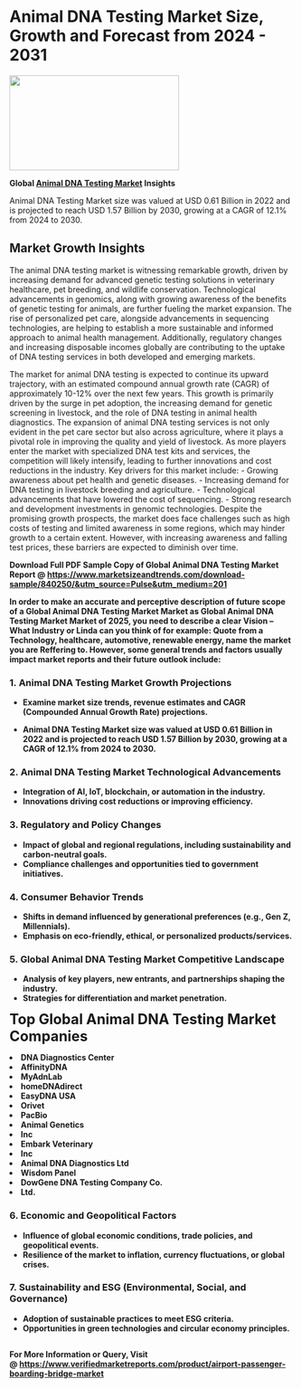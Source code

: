 <H1>Animal DNA Testing Market Size, Growth and Forecast from 2024 - 2031</H1><img class="aligncenter size-medium wp-image-584254" src="https://thirdeyenews.in/wp-content/uploads/2024/09/Global-Market-Research-300x168.jpeg" alt="" width="300" height="168" /><p><strong>Global&nbsp;<a href="https://www.marketsizeandtrends.com/download-sample/840250/&amp;utm_source=Pulse&amp;utm_medium=201">Animal DNA Testing Market</a> Insights</strong></p><p>Animal DNA Testing Market size was valued at USD 0.61 Billion in 2022 and is projected to reach USD 1.57 Billion by 2030, growing at a CAGR of 12.1% from 2024 to 2030.</p><p><h2>Market Growth Insights</h2> <p>The animal DNA testing market is witnessing remarkable growth, driven by increasing demand for advanced genetic testing solutions in veterinary healthcare, pet breeding, and wildlife conservation. Technological advancements in genomics, along with growing awareness of the benefits of genetic testing for animals, are further fueling the market expansion. The rise of personalized pet care, alongside advancements in sequencing technologies, are helping to establish a more sustainable and informed approach to animal health management. Additionally, regulatory changes and increasing disposable incomes globally are contributing to the uptake of DNA testing services in both developed and emerging markets.</p> <p><strong></strong></p> <p>The market for animal DNA testing is expected to continue its upward trajectory, with an estimated compound annual growth rate (CAGR) of approximately 10-12% over the next few years. This growth is primarily driven by the surge in pet adoption, the increasing demand for genetic screening in livestock, and the role of DNA testing in animal health diagnostics. The expansion of animal DNA testing services is not only evident in the pet care sector but also across agriculture, where it plays a pivotal role in improving the quality and yield of livestock. As more players enter the market with specialized DNA test kits and services, the competition will likely intensify, leading to further innovations and cost reductions in the industry. Key drivers for this market include: - Growing awareness about pet health and genetic diseases. - Increasing demand for DNA testing in livestock breeding and agriculture. - Technological advancements that have lowered the cost of sequencing. - Strong research and development investments in genomic technologies. Despite the promising growth prospects, the market does face challenges such as high costs of testing and limited awareness in some regions, which may hinder growth to a certain extent. However, with increasing awareness and falling test prices, these barriers are expected to diminish over time. <p><strong></p><p><span class=""><strong>Download Full PDF Sample Copy of Global Animal DNA Testing Market Report</strong> @ <a href="https://www.marketsizeandtrends.com/download-sample/840250/&amp;utm_source=Pulse&amp;utm_medium=201" target="_blank">https://www.marketsizeandtrends.com/download-sample/840250/&amp;utm_source=Pulse&amp;utm_medium=201</a></span></p><p>In order to make an accurate and perceptive description of future scope of a Global&nbsp;Animal DNA Testing Market Market as Global&nbsp;Animal DNA Testing Market Market of 2025, you need to describe a clear Vision &ndash; What Industry or Linda can you think of for example: Quote from a Technology, healthcare, automotive, renewable energy, name the market you are Reffering to. However, some general trends and factors usually impact market reports and their future outlook include:</p><h3>1.&nbsp;<strong>Animal DNA Testing Market Growth Projections</strong></h3><ul><li>Examine market size trends, revenue estimates and CAGR (Compounded Annual Growth Rate) projections.</li><li><p>Animal DNA Testing Market size was valued at USD 0.61 Billion in 2022 and is projected to reach USD 1.57 Billion by 2030, growing at a CAGR of 12.1% from 2024 to 2030.</p></li></ul><h3>2.&nbsp;<strong>Animal DNA Testing Market Technological Advancements</strong></h3><ul><li>Integration of AI, IoT, blockchain, or automation in the industry.</li><li>Innovations driving cost reductions or improving efficiency.</li></ul><h3>3.&nbsp;<strong>Regulatory and Policy Changes</strong></h3><ul><li>Impact of global and regional regulations, including sustainability and carbon-neutral goals.</li><li>Compliance challenges and opportunities tied to government initiatives.</li></ul><h3>4.&nbsp;<strong>Consumer Behavior Trends</strong></h3><ul><li>Shifts in demand influenced by generational preferences (e.g., Gen Z, Millennials).</li><li>Emphasis on eco-friendly, ethical, or personalized products/services.</li></ul><h3>5.&nbsp;<strong>Global Animal DNA Testing Market Competitive Landscape</strong></h3><ul><li>Analysis of key players, new entrants, and partnerships shaping the industry.</li><li>Strategies for differentiation and market penetration.</li></ul><p data-pm-slice="1 1 []"><span style="color: inherit; font-family: inherit; font-size: 25px;">Top Global Animal DNA Testing Market Companies</span></p><div class="" data-test-id=""><p><li>DNA Diagnostics Center</li><li> AffinityDNA</li><li> MyAdnLab</li><li> homeDNAdirect</li><li> EasyDNA USA</li><li> Orivet</li><li> PacBio</li><li> Animal Genetics</li><li> Inc</li><li> Embark Veterinary</li><li> Inc</li><li> Animal DNA Diagnostics Ltd</li><li> Wisdom Panel</li><li> DowGene DNA Testing Company Co.</li><li> Ltd.</li></p></div><h3>6.&nbsp;<strong>Economic and Geopolitical Factors</strong></h3><ul><li>Influence of global economic conditions, trade policies, and geopolitical events.</li><li>Resilience of the market to inflation, currency fluctuations, or global crises.</li></ul><h3>7.&nbsp;<strong>Sustainability and ESG (Environmental, Social, and Governance)</strong></h3><ul><li>Adoption of sustainable practices to meet ESG criteria.</li><li>Opportunities in green technologies and circular economy principles.</li></ul><h2><strong style="font-size: 14px;">For More Information or Query, Visit @&nbsp;</strong><a style="background-color: #ffffff; font-size: 14px;" href="https://www.marketsizeandtrends.com/report/animal-dna-testing-market/" target="_blank">https://www.verifiedmarketreports.com/product/airport-passenger-boarding-bridge-market</a></h2>
